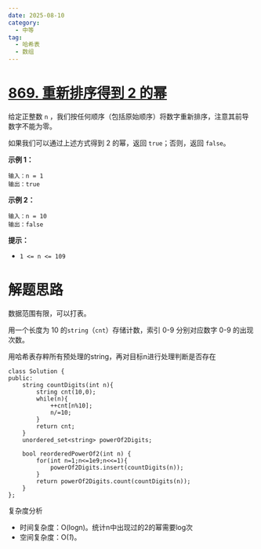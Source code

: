 ```yaml
---
date: 2025-08-10
category:
  - 中等
tag:
  - 哈希表
  - 数组
---
```


# [869. 重新排序得到 2 的幂](https://leetcode.cn/problems/reordered-power-of-2/)

给定正整数 `n` ，我们按任何顺序（包括原始顺序）将数字重新排序，注意其前导数字不能为零。

如果我们可以通过上述方式得到 2 的幂，返回 `true`；否则，返回 `false`。

 



**示例 1：**

```
输入：n = 1
输出：true
```

**示例 2：**

```
输入：n = 10
输出：false
```

 

**提示：**

- `1 <= n <= 109`

# 解题思路

数据范围有限，可以打表。

用一个长度为 10 的`string`（`cnt`）存储计数，索引 0-9 分别对应数字 0-9 的出现次数。

用哈希表存粹所有预处理的string，再对目标n进行处理判断是否存在

```
class Solution {
public:
    string countDigits(int n){
        string cnt(10,0);
        while(n){
            ++cnt[n%10];
            n/=10;
        }
        return cnt;
    }
    unordered_set<string> powerOf2Digits;

    bool reorderedPowerOf2(int n) {
        for(int n=1;n<=1e9;n<<=1){
            powerOf2Digits.insert(countDigits(n));
        }
        return powerOf2Digits.count(countDigits(n));
    }
};
```

复杂度分析

- 时间复杂度：O(logn)。统计n中出现过的2的幂需要log次
- 空间复杂度：O(*1*)。

